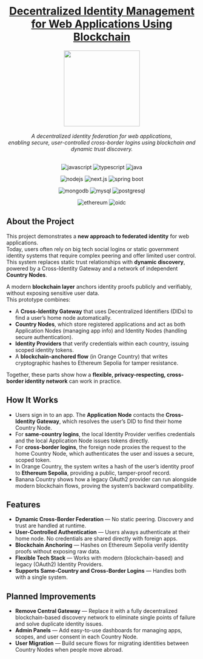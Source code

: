 <h1 align="center"><a href="#">Decentralized Identity Management for Web Applications Using Blockchain</a></h1>

<p align="center">
  <img src=""  height="200"/>
  <br><br>
  <i>A decentralized identity federation for web applications,<br>
  enabling secure, user-controlled cross-border logins using blockchain and dynamic trust discovery.
  <br><br>
  </i>
</p>

<p align="center">
  <img src="https://img.shields.io/badge/JavaScript-F7DF1E?style=for-the-badge&logo=javascript&logoColor=black" alt="javascript"/>
  <img src="https://img.shields.io/badge/TypeScript-3178C6?style=for-the-badge&logo=typescript&logoColor=white" alt="typescript"/>
  <img src="https://img.shields.io/badge/Java-007396?style=for-the-badge&logo=openjdk&logoColor=white" alt="java"/>
</p>
<p align="center">
  <img src="https://img.shields.io/badge/Node.js-339933?style=for-the-badge&logo=nodedotjs&logoColor=white" alt="nodejs"/>
  <img src="https://img.shields.io/badge/Next.js-000000?style=for-the-badge&logo=next.js&logoColor=white" alt="next.js"/>
<img src="https://img.shields.io/badge/Spring Boot-6DB33F?style=for-the-badge&logo=springboot&logoColor=white" alt="spring boot"/>
</p>
<p align="center">
<img src="https://img.shields.io/badge/MongoDB-47A248?style=for-the-badge&logo=mongodb&logoColor=white" alt="mongodb"/>
  <img src="https://img.shields.io/badge/MySQL-4479A1?style=for-the-badge&logo=mysql&logoColor=white" alt="mysql"/>
  <img src="https://img.shields.io/badge/PostgreSQL-4169E1?style=for-the-badge&logo=postgresql&logoColor=white" alt="postgresql"/>
  </p>
<p align="center">
    <img src="https://img.shields.io/badge/Ethereum-3C3C3D?style=for-the-badge&logo=ethereum&logoColor=white" alt="ethereum"/>
    <img src="https://img.shields.io/badge/OIDC-FF0077?style=for-the-badge&logo=openid&logoColor=white" alt="oidc"/>
</p>

## About the Project

This project demonstrates a **new approach to federated identity** for web applications.  
Today, users often rely on big tech social logins or static government identity systems that require complex peering and offer limited user control.  
This system replaces static trust relationships with **dynamic discovery**, powered by a Cross-Identity Gateway and a network of independent **Country Nodes**.

A modern **blockchain layer** anchors identity proofs publicly and verifiably, without exposing sensitive user data.  
This prototype combines:
- A **Cross-Identity Gateway** that uses Decentralized Identifiers (DIDs) to find a user’s home node automatically.
- **Country Nodes**, which store registered applications and act as both Application Nodes (managing app info) and Identity Nodes (handling secure authentication).
- **Identity Providers** that verify credentials within each country, issuing scoped identity tokens.
- A **blockchain-anchored flow** (in Orange Country) that writes cryptographic hashes to Ethereum Sepolia for tamper resistance.

Together, these parts show how a **flexible, privacy-respecting, cross-border identity network** can work in practice.

##  How It Works

- Users sign in to an app. The **Application Node** contacts the **Cross-Identity Gateway**, which resolves the user’s DID to find their home Country Node.
- For **same-country logins**, the local Identity Provider verifies credentials and the local Application Node issues tokens directly.
- For **cross-border logins**, the foreign node proxies the request to the home Country Node, which authenticates the user and issues a secure, scoped token.
- In Orange Country, the system writes a hash of the user’s identity proof to **Ethereum Sepolia**, providing a public, tamper-proof record.
- Banana Country shows how a legacy OAuth2 provider can run alongside modern blockchain flows, proving the system’s backward compatibility.

## Features

-  **Dynamic Cross-Border Federation** — No static peering. Discovery and trust are handled at runtime.
-  **User-Controlled Authentication** — Users always authenticate at their home node. No credentials are shared directly with foreign apps.
-  **Blockchain Anchoring** — Hashes on Ethereum Sepolia verify identity proofs without exposing raw data.
-  **Flexible Tech Stack** — Works with modern (blockchain-based) and legacy (OAuth2) Identity Providers.
-  **Supports Same-Country and Cross-Border Logins** — Handles both with a single system.

## Planned Improvements

-  **Remove Central Gateway** — Replace it with a fully decentralized blockchain-based discovery network to eliminate single points of failure and solve duplicate identity issues.
-  **Admin Panels** — Add easy-to-use dashboards for managing apps, scopes, and user consent in each Country Node.
-  **User Migration** — Build secure flows for migrating identities between Country Nodes when people move abroad.